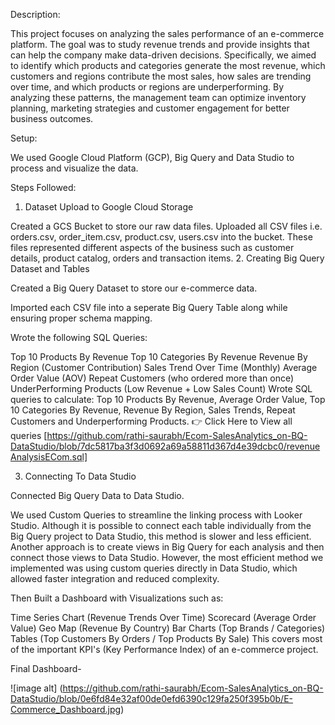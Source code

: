 Description:

This project focuses on analyzing the sales performance of an e-commerce platform. The goal was to study revenue trends and provide insights that can help the company make data-driven decisions. Specifically, we aimed to identify which products and categories generate the most revenue, which customers and regions contribute the most sales, how sales are trending over time, and which products or regions are underperforming. By analyzing these patterns, the management team can optimize inventory planning, marketing strategies and customer engagement for better business outcomes.

Setup:

We used Google Cloud Platform (GCP), Big Query and Data Studio to process and visualize the data.

Steps Followed:

1. Dataset Upload to Google Cloud Storage

Created a GCS Bucket to store our raw data files.
Uploaded all CSV files i.e. orders.csv, order_item.csv, product.csv, users.csv into the bucket.
These files represented different aspects of the business such as customer details, product catalog, orders and transaction items.
2. Creating Big Query Dataset and Tables

Created a Big Query Dataset to store our e-commerce data.

Imported each CSV file into a seperate Big Query Table along while ensuring proper schema mapping.

Wrote the following SQL Queries:

Top 10 Products By Revenue
Top 10 Categories By Revenue
Revenue By Region (Customer Contribution)
Sales Trend Over Time (Monthly)
Average Order Value (AOV)
Repeat Customers (who ordered more than once)
UnderPerforming Products (Low Revenue + Low Sales Count)
Wrote SQL queries to calculate: Top 10 Products By Revenue, Average Order Value, Top 10 Categories By Revenue, Revenue By Region, Sales Trends, Repeat Customers and Underperforming Products.
👉 Click Here to View all queries [https://github.com/rathi-saurabh/Ecom-SalesAnalytics_on-BQ-DataStudio/blob/7dc5817ba3f3d0692a69a58811d367d4e39dcbc0/revenueAnalysisECom.sql]

3. Connecting To Data Studio

Connected Big Query Data to Data Studio.

We used Custom Queries to streamline the linking process with Looker Studio. Although it is possible to connect each table individually from the Big Query project to Data Studio, this method is slower and less efficient. Another approach is to create views in Big Query for each analysis and then connect those views to Data Studio. However, the most efficient method we implemented was using custom queries directly in Data Studio, which allowed faster integration and reduced complexity.

Then Built a Dashboard with Visualizations such as:

Time Series Chart (Revenue Trends Over Time)
Scorecard (Average Order Value)
Geo Map (Revenue By Country)
Bar Charts (Top Brands / Categories)
Tables (Top Customers By Orders / Top Products By Sale)
This covers most of the important KPI's (Key Performance Index) of an e-commerce project.

Final Dashboard-

![image alt] (https://github.com/rathi-saurabh/Ecom-SalesAnalytics_on-BQ-DataStudio/blob/0e6fd84e32af00de0efd6390c129fa250f395b0b/E-Commerce_Dashboard.jpg) 
